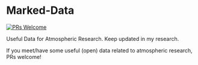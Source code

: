 # Marked-Data

[![PRs Welcome](https://img.shields.io/badge/PRs-welcome-brightgreen.svg?style=flat-square)](http://makeapullrequest.com)

Useful Data for Atmospheric Research. Keep updated in my research.

If you meet/have some useful (open) data related to atmospheric research, PRs welcome!